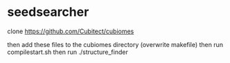 # seedsearcher

clone https://github.com/Cubitect/cubiomes

then add these files to the cubiomes directory (overwrite makefile)
then run compilestart.sh
then run ./structure_finder
